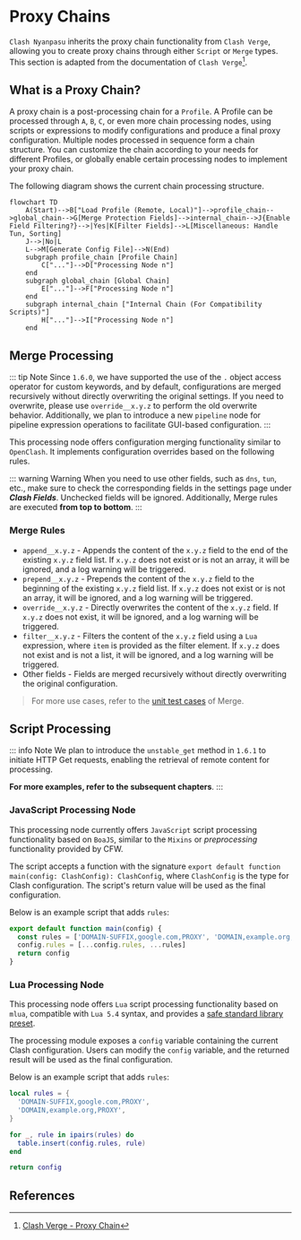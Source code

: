 # Proxy Chains

`Clash Nyanpasu` inherits the proxy chain functionality from `Clash Verge`, allowing you to create proxy chains through either `Script` or `Merge` types. This section is adapted from the documentation of `Clash Verge`[^1].

## What is a Proxy Chain?

A proxy chain is a post-processing chain for a `Profile`. A Profile can be processed through `A`, `B`, `C`, or even more chain processing nodes, using scripts or expressions to modify configurations and produce a final proxy configuration. Multiple nodes processed in sequence form a chain structure. You can customize the chain according to your needs for different Profiles, or globally enable certain processing nodes to implement your proxy chain.

The following diagram shows the current chain processing structure.

```mermaid
flowchart TD
    A(Start)-->B["Load Profile (Remote, Local)"]-->profile_chain-->global_chain-->G[Merge Protection Fields]-->internal_chain-->J{Enable Field Filtering?}-->|Yes|K[Filter Fields]-->L[Miscellaneous: Handle Tun, Sorting]
    J-->|No|L
    L-->M[Generate Config File]-->N(End)
    subgraph profile_chain [Profile Chain]
        C["..."]-->D["Processing Node n"]
    end
    subgraph global_chain [Global Chain]
        E["..."]-->F["Processing Node n"]
    end
    subgraph internal_chain ["Internal Chain (For Compatibility Scripts)"]
        H["..."]-->I["Processing Node n"]
    end
```

## Merge Processing

::: tip Note
Since `1.6.0`, we have supported the use of the `.` object access operator for custom keywords, and by default, configurations are merged recursively without directly overwriting the original settings. If you need to overwrite, please use `override__x.y.z` to perform the old overwrite behavior. Additionally, we plan to introduce a new `pipeline` node for pipeline expression operations to facilitate GUI-based configuration.
:::

This processing node offers configuration merging functionality similar to `OpenClash`. It implements configuration overrides based on the following rules.

::: warning Warning
When you need to use other fields, such as `dns`, `tun`, etc., make sure to check the corresponding fields in the settings page under **_Clash Fields_**. Unchecked fields will be ignored. Additionally, Merge rules are executed **from top to bottom**.
:::

### Merge Rules

- `append__x.y.z` - Appends the content of the `x.y.z` field to the end of the existing `x.y.z` field list. If `x.y.z` does not exist or is not an array, it will be ignored, and a log warning will be triggered.
- `prepend__x.y.z` - Prepends the content of the `x.y.z` field to the beginning of the existing `x.y.z` field list. If `x.y.z` does not exist or is not an array, it will be ignored, and a log warning will be triggered.
- `override__x.y.z` - Directly overwrites the content of the `x.y.z` field. If `x.y.z` does not exist, it will be ignored, and a log warning will be triggered.
- `filter__x.y.z` - Filters the content of the `x.y.z` field using a `Lua` expression, where `item` is provided as the filter element. If `x.y.z` does not exist and is not a list, it will be ignored, and a log warning will be triggered.
- Other fields - Fields are merged recursively without directly overwriting the original configuration.

> For more use cases, refer to the [unit test cases](https://github.com/LibNyanpasu/clash-nyanpasu/blob/006b1c90c8dfe8c8d64cd063c01592bc65d8d151/backend/tauri/src/enhance/merge.rs#L174) of Merge.

## Script Processing

::: info Note
We plan to introduce the `unstable_get` method in `1.6.1` to initiate HTTP Get requests, enabling the retrieval of remote content for processing.

**For more examples, refer to the subsequent chapters**.
:::

### JavaScript Processing Node

This processing node currently offers `JavaScript` script processing functionality based on `BoaJS`, similar to the `Mixins` or _preprocessing_ functionality provided by CFW.

The script accepts a function with the signature `export default function main(config: ClashConfig): ClashConfig`, where `ClashConfig` is the type for Clash configuration. The script's return value will be used as the final configuration.

Below is an example script that adds `rules`:

```javascript
export default function main(config) {
  const rules = ['DOMAIN-SUFFIX,google.com,PROXY', 'DOMAIN,example.org,PROXY']
  config.rules = [...config.rules, ...rules]
  return config
}
```

### Lua Processing Node

This processing node offers `Lua` script processing functionality based on `mlua`, compatible with `Lua 5.4` syntax, and provides a [safe standard library preset](https://docs.rs/mlua/latest/mlua/struct.StdLib.html#associatedconstant.ALL_SAFE).

The processing module exposes a `config` variable containing the current Clash configuration. Users can modify the `config` variable, and the returned result will be used as the final configuration.

Below is an example script that adds `rules`:

```lua
local rules = {
  'DOMAIN-SUFFIX,google.com,PROXY',
  'DOMAIN,example.org,PROXY',
}

for _, rule in ipairs(rules) do
  table.insert(config.rules, rule)
end

return config
```

## References

[^1]: [Clash Verge - Proxy Chain](https://github.com/zzzgydi/clash-verge/wiki/%E4%BD%BF%E7%94%A8%E6%8C%87%E5%8D%97)
